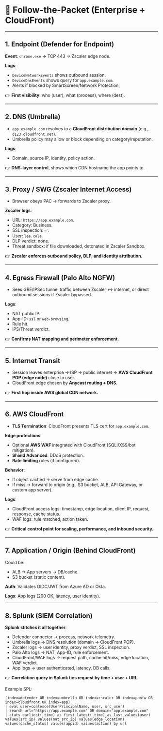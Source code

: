 # 🧾 Follow-the-Packet (Enterprise + CloudFront)

---

## 1. Endpoint (Defender for Endpoint)

**Event**: `chrome.exe` → TCP 443 → Zscaler edge node.  

**Logs**:  
- `DeviceNetworkEvents` shows outbound session.  
- `DeviceDnsEvents` shows query for `app.example.com`.  
- Alerts if blocked by SmartScreen/Network Protection.  

👉 **First visibility**: who (user), what (process), where (dest).  

---

## 2. DNS (Umbrella)

- `app.example.com` resolves to a **CloudFront distribution domain** (e.g., `d123.cloudfront.net`).  
- Umbrella policy may allow or block depending on category/reputation.  

**Logs**:  
- Domain, source IP, identity, policy action.  

👉 **DNS-layer control**, shows which CDN hostname the app points to.  

---

## 3. Proxy / SWG (Zscaler Internet Access)

- Browser obeys PAC → forwards to Zscaler proxy.  

**Zscaler logs**:  
- URL: `https://app.example.com`.  
- Category: Business.  
- SSL inspection: ✅.  
- User: `lee.cole`.  
- DLP verdict: none.  
- Threat sandbox: if file downloaded, detonated in Zscaler Sandbox.  

👉 **Zscaler enforces outbound policy, DLP, and identity attribution.**  

---

## 4. Egress Firewall (Palo Alto NGFW)

- Sees GRE/IPSec tunnel traffic between Zscaler ↔ internet, or direct outbound sessions if Zscaler bypassed.  

**Logs**:  
- NAT public IP.  
- App-ID: `ssl` or `web-browsing`.  
- Rule hit.  
- IPS/Threat verdict.  

👉 **Confirms NAT mapping and perimeter enforcement.**  

---

## 5. Internet Transit

- Session leaves enterprise → ISP → public internet → **AWS CloudFront POP (edge node)** close to user.  
- CloudFront edge chosen by **Anycast routing + DNS**.  

👉 **First hop inside AWS global CDN network.**  

---

## 6. AWS CloudFront

- **TLS Termination**: CloudFront presents TLS cert for `app.example.com`.  

**Edge protections**:  
- Optional **AWS WAF** integrated with CloudFront (SQLi/XSS/bot mitigation).  
- **Shield Advanced**: DDoS protection.  
- **Rate limiting** rules (if configured).  

**Behavior**:  
- If object cached → serve from edge cache.  
- If miss → forward to origin (e.g., S3 bucket, ALB, API Gateway, or custom app server).  

**Logs**:  
- CloudFront access logs: timestamp, edge location, client IP, request, response, cache status.  
- WAF logs: rule matched, action taken.  

👉 **Critical control point for scaling, performance, and inbound security.**  

---

## 7. Application / Origin (Behind CloudFront)

Could be:  
- ALB → App servers → DB/cache.  
- S3 bucket (static content).  

**Auth**: Validates OIDC/JWT from Azure AD or Okta.  

**Logs**: App logs (200 OK, latency, user identity).  

---

## 8. Splunk (SIEM Correlation)

**Splunk stitches it all together**:  
- Defender connector → process, network telemetry.  
- Umbrella logs → DNS resolution (domain → CloudFront POP).  
- Zscaler logs → user identity, proxy verdict, SSL inspection.  
- Palo Alto logs → NAT, App-ID, rule enforcement.  
- CloudFront/WAF logs → request path, cache hit/miss, edge location, WAF verdict.  
- App logs → user authenticated, latency, DB calls.  

👉 **Correlation query in Splunk ties request by time + user + URL.**  

Example SPL:  

```spl
(index=defender OR index=umbrella OR index=zscaler OR index=panfw OR index=cloudfront OR index=app)
| eval user=coalesce(UserPrincipalName, user, src_user)
| search url="https://app.example.com" OR domain="app.example.com"
| stats earliest(_time) as first latest(_time) as last values(user) values(src_ip) values(nat_src_ip) values(edge_location) values(cache_status) values(appid) values(action) by url
